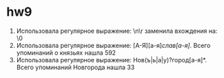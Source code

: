 # hw9
1. Использовала регулярное выражение: \n\r заменила вхождения на: \0
2. Использовала регулярное выражение: [А-Я][а-я]*слав[а-я]*. Всего упоминаний о князьях нашла 592
3. Использовала регулярное выражение: Нов(ъ|ь|а|у)?город[а-я]*. Всего упоминаний Новгорода нашла 33
